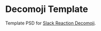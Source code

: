 # Decomoji Template

Template PSD for [Slack Reaction Decomoji](https://github.com/oti/slack-reaction-decomoji/).